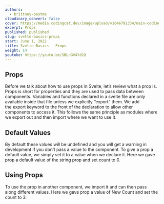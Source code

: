 ```yaml
---
authors:
  - brittney-postma
cloudinary_convert: false
cover: https://media.codingcat.dev/image/upload/v1646791334/main-codingcatdev-photo/Intro_to_Svelte.png
excerpt: Props
published: published
slug: svelte-basics-props
start: June 1, 2022
title: Svelte Basics - Props
weight: 14
youtube: https://youtu.be/SBLnGV4ld2Q
---
```


## Props

Before we talk about how to use props in Svelte, let’s review what a prop is. Props is short for properties and they are used to pass data between components. Variables and functions declared in a svelte file are only available inside that file unless we explicitly “export” them. We add the export keyword to the front of the declaration to allow other components to access it. This follows the same principle as modules where we export out and then import where we want to use it.

## Default Values

By default these values will be undefined and you will get a warning in development if you don’t pass a value to the component. To give a prop a default value, we simply set it to a value when we declare it. Here we gave prop a default value of the string prop and set count to 0.

## Using Props

To use the prop in another component, we import it and can then pass along different values. Here we gave prop a value of New Count and set the count to 3.
